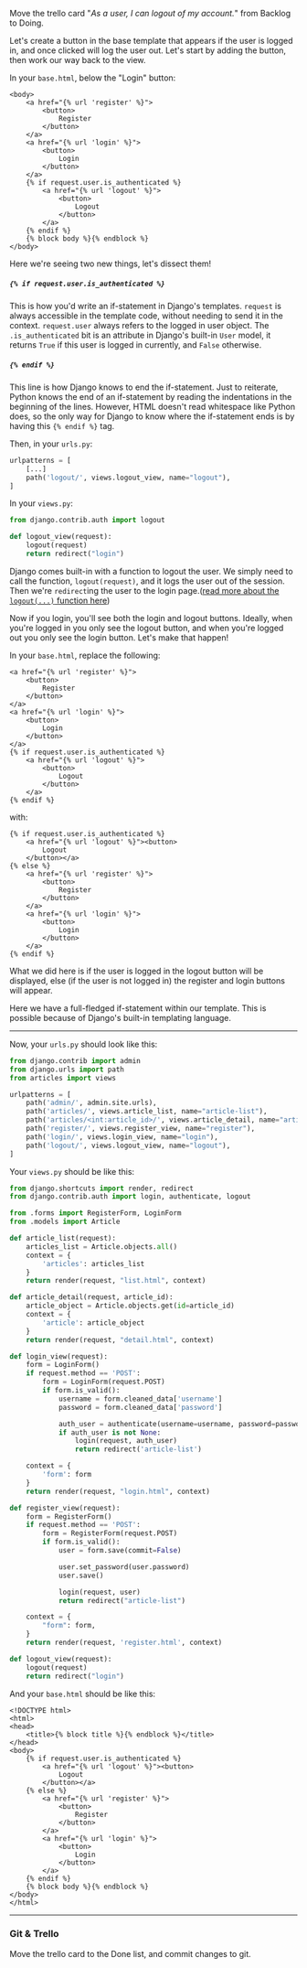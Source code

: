 Move the trello card "_As a user, I can logout of my account._" from Backlog to Doing.

Let's create a button in the base template that appears if the user is logged in, and once clicked will log the user out. Let's start by adding the button, then work our way back to the view.

In your `base.html`, below the "Login" button:

```django
<body>
    <a href="{% url 'register' %}">
        <button>
            Register
        </button>
    </a>
    <a href="{% url 'login' %}">
        <button>
            Login
        </button>
    </a>
    {% if request.user.is_authenticated %}
        <a href="{% url 'logout' %}">
            <button>
                Logout
            </button>
        </a>
    {% endif %}
    {% block body %}{% endblock %}
</body>
```

Here we're seeing two new things, let's dissect them!

##### `{% if request.user.is_authenticated %}`

This is how you'd write an if-statement in Django's templates. `request` is always accessible in the template code, without needing to send it in the context. `request.user` always refers to the logged in user object. The `.is_authenticated` bit is an attribute in Django's built-in `User` model, it returns `True` if this user is logged in currently, and `False` otherwise.

##### `{% endif %}`

This line is how Django knows to end the if-statement. Just to reiterate, Python knows the end of an if-statement by reading the indentations in the beginning of the lines. However, HTML doesn't read whitespace like Python does, so the only way for Django to know where the if-statement ends is by having this `{% endif %}` tag.

Then, in your `urls.py`:

```python
urlpatterns = [
    [...]
    path('logout/', views.logout_view, name="logout"),
]
```

In your `views.py`:

```python
from django.contrib.auth import logout

def logout_view(request):
    logout(request)
    return redirect("login")
```

Django comes built-in with a function to logout the user. We simply need to call the function, `logout(request)`, and it logs the user out of the session. Then we're `redirect`ing the user to the login page.([read more about the `logout(...)` function here](https://docs.djangoproject.com/en/2.2/topics/auth/default/#django.contrib.auth.logout))

Now if you login, you'll see both the login and logout buttons. Ideally, when you're logged in you only see the logout button, and when you're logged out you only see the login button. Let's make that happen!

In your `base.html`, replace the following:

```django
<a href="{% url 'register' %}">
    <button>
        Register
    </button>
</a>
<a href="{% url 'login' %}">
    <button>
        Login
    </button>
</a>
{% if request.user.is_authenticated %}
    <a href="{% url 'logout' %}">
        <button>
            Logout
        </button>
    </a>
{% endif %}
```

with:

```django
{% if request.user.is_authenticated %}
    <a href="{% url 'logout' %}"><button>
        Logout
    </button></a>
{% else %}
    <a href="{% url 'register' %}">
        <button>
            Register
        </button>
    </a>
    <a href="{% url 'login' %}">
        <button>
            Login
        </button>
    </a>
{% endif %}
```

What we did here is if the user is logged in the logout button will be displayed, else (if the user is not logged in) the register and login buttons will appear.

Here we have a full-fledged if-statement within our template. This is possible because of Django's built-in templating language.

---

Now, your `urls.py` should look like this:

```python
from django.contrib import admin
from django.urls import path
from articles import views

urlpatterns = [
    path('admin/', admin.site.urls),
    path('articles/', views.article_list, name="article-list"),
    path('articles/<int:article_id>/', views.article_detail, name="article-detail"),
    path('register/', views.register_view, name="register"),
    path('login/', views.login_view, name="login"),
    path('logout/', views.logout_view, name="logout"),
]
```

Your `views.py` should be like this:

```python
from django.shortcuts import render, redirect
from django.contrib.auth import login, authenticate, logout

from .forms import RegisterForm, LoginForm
from .models import Article

def article_list(request):
    articles_list = Article.objects.all()
    context = {
        'articles': articles_list
    }
    return render(request, "list.html", context)

def article_detail(request, article_id):
    article_object = Article.objects.get(id=article_id)
    context = {
        'article': article_object
    }
    return render(request, "detail.html", context)

def login_view(request):
    form = LoginForm()
    if request.method == 'POST':
        form = LoginForm(request.POST)
        if form.is_valid():
            username = form.cleaned_data['username']
            password = form.cleaned_data['password']

            auth_user = authenticate(username=username, password=password)
            if auth_user is not None:
                login(request, auth_user)
                return redirect('article-list')

    context = {
        'form': form
    }
    return render(request, "login.html", context)

def register_view(request):
    form = RegisterForm()
    if request.method == 'POST':
        form = RegisterForm(request.POST)
        if form.is_valid():
            user = form.save(commit=False)

            user.set_password(user.password)
            user.save()

            login(request, user)
            return redirect("article-list")

    context = {
        "form": form,
    }
    return render(request, 'register.html', context)

def logout_view(request):
    logout(request)
    return redirect("login")
```

And your `base.html` should be like this:

```django
<!DOCTYPE html>
<html>
<head>
    <title>{% block title %}{% endblock %}</title>
</head>
<body>
    {% if request.user.is_authenticated %}
        <a href="{% url 'logout' %}"><button>
            Logout
        </button></a>
    {% else %}
        <a href="{% url 'register' %}">
            <button>
                Register
            </button>
        </a>
        <a href="{% url 'login' %}">
            <button>
                Login
            </button>
        </a>
    {% endif %}
    {% block body %}{% endblock %}
</body>
</html>
```

---

### Git & Trello

Move the trello card to the Done list, and commit changes to git.
